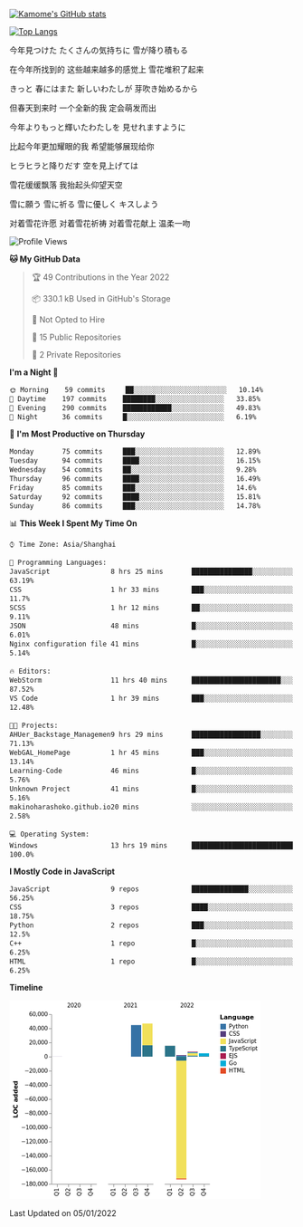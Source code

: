 [![Kamome's GitHub stats](https://github-readme-stats.vercel.app/api?username=MakinoharaShoko)](https://github.com/anuraghazra/github-readme-stats)

[![Top Langs](https://github-readme-stats.vercel.app/api/top-langs/?username=MakinoharaShoko&layout=compact)](https://github.com/anuraghazra/github-readme-stats)

今年見つけた たくさんの気持ちに 雪が降り積もる

在今年所找到的 这些越来越多的感觉上 雪花堆积了起来

きっと 春にはまた 新しいわたしが 芽吹き始めるから

但春天到来时 一个全新的我 定会萌发而出

今年よりもっと輝いたわたしを 見せれますように

比起今年更加耀眼的我 希望能够展现给你

ヒラヒラと降りだす 空を見上げては

雪花缓缓飘落 我抬起头仰望天空

雪に願う 雪に祈る 雪に優しく キスしよう

对着雪花许愿 对着雪花祈祷 对着雪花献上 温柔一吻

<!--
**MakinoharaShoko/MakinoharaShoko** is a ✨ _special_ ✨ repository because its `README.md` (this file) appears on your GitHub profile.

Here are some ideas to get you started:

- 🔭 I’m currently working on ...
- 🌱 I’m currently learning ...
- 👯 I’m looking to collaborate on ...
- 🤔 I’m looking for help with ...
- 💬 Ask me about ...
- 📫 How to reach me: ...
- 😄 Pronouns: ...
- ⚡ Fun fact: ...
-->

<!--START_SECTION:waka-->
![Profile Views](http://img.shields.io/badge/Profile%20Views-7-blue)

**🐱 My GitHub Data** 

> 🏆 49 Contributions in the Year 2022
 > 
> 📦 330.1 kB Used in GitHub's Storage 
 > 
> 🚫 Not Opted to Hire
 > 
> 📜 15 Public Repositories 
 > 
> 🔑 2 Private Repositories  
 > 
**I'm a Night 🦉** 

```text
🌞 Morning    59 commits     ██░░░░░░░░░░░░░░░░░░░░░░░   10.14% 
🌆 Daytime    197 commits    ████████░░░░░░░░░░░░░░░░░   33.85% 
🌃 Evening    290 commits    ████████████░░░░░░░░░░░░░   49.83% 
🌙 Night      36 commits     █░░░░░░░░░░░░░░░░░░░░░░░░   6.19%

```
📅 **I'm Most Productive on Thursday** 

```text
Monday       75 commits     ███░░░░░░░░░░░░░░░░░░░░░░   12.89% 
Tuesday      94 commits     ████░░░░░░░░░░░░░░░░░░░░░   16.15% 
Wednesday    54 commits     ██░░░░░░░░░░░░░░░░░░░░░░░   9.28% 
Thursday     96 commits     ████░░░░░░░░░░░░░░░░░░░░░   16.49% 
Friday       85 commits     ███░░░░░░░░░░░░░░░░░░░░░░   14.6% 
Saturday     92 commits     ████░░░░░░░░░░░░░░░░░░░░░   15.81% 
Sunday       86 commits     ███░░░░░░░░░░░░░░░░░░░░░░   14.78%

```


📊 **This Week I Spent My Time On** 

```text
⌚︎ Time Zone: Asia/Shanghai

💬 Programming Languages: 
JavaScript               8 hrs 25 mins       ███████████████░░░░░░░░░░   63.19% 
CSS                      1 hr 33 mins        ███░░░░░░░░░░░░░░░░░░░░░░   11.7% 
SCSS                     1 hr 12 mins        ██░░░░░░░░░░░░░░░░░░░░░░░   9.11% 
JSON                     48 mins             █░░░░░░░░░░░░░░░░░░░░░░░░   6.01% 
Nginx configuration file 41 mins             █░░░░░░░░░░░░░░░░░░░░░░░░   5.14%

🔥 Editors: 
WebStorm                 11 hrs 40 mins      ██████████████████████░░░   87.52% 
VS Code                  1 hr 39 mins        ███░░░░░░░░░░░░░░░░░░░░░░   12.48%

🐱‍💻 Projects: 
AHUer_Backstage_Managemen9 hrs 29 mins       █████████████████░░░░░░░░   71.13% 
WebGAL_HomePage          1 hr 45 mins        ███░░░░░░░░░░░░░░░░░░░░░░   13.14% 
Learning-Code            46 mins             █░░░░░░░░░░░░░░░░░░░░░░░░   5.76% 
Unknown Project          41 mins             █░░░░░░░░░░░░░░░░░░░░░░░░   5.16% 
makinoharashoko.github.io20 mins             ░░░░░░░░░░░░░░░░░░░░░░░░░   2.58%

💻 Operating System: 
Windows                  13 hrs 19 mins      █████████████████████████   100.0%

```

**I Mostly Code in JavaScript** 

```text
JavaScript               9 repos             ██████████████░░░░░░░░░░░   56.25% 
CSS                      3 repos             ████░░░░░░░░░░░░░░░░░░░░░   18.75% 
Python                   2 repos             ███░░░░░░░░░░░░░░░░░░░░░░   12.5% 
C++                      1 repo              █░░░░░░░░░░░░░░░░░░░░░░░░   6.25% 
HTML                     1 repo              █░░░░░░░░░░░░░░░░░░░░░░░░   6.25%

```


**Timeline**

![Chart not found](https://raw.githubusercontent.com/MakinoharaShoko/MakinoharaShoko/main/charts/bar_graph.png) 


 Last Updated on 05/01/2022
<!--END_SECTION:waka-->
